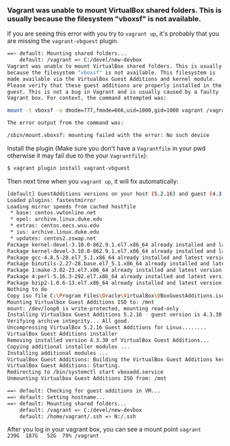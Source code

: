 ### Vagrant was unable to mount VirtualBox shared folders. This is usually because the filesystem "vboxsf" is not available.
If you are seeing this error with you try to `vagrant up`, it's probably that you are missing the `vagrant-vbguest` plugin.
```bash
==> default: Mounting shared folders...
    default: /vagrant => C:/devel/new-devbox
Vagrant was unable to mount VirtualBox shared folders. This is usually
because the filesystem "vboxsf" is not available. This filesystem is
made available via the VirtualBox Guest Additions and kernel module.
Please verify that these guest additions are properly installed in the
guest. This is not a bug in Vagrant and is usually caused by a faulty
Vagrant box. For context, the command attempted was:

mount -t vboxsf -o dmode=777,fmode=666,uid=1000,gid=1000 vagrant /vagrant

The error output from the command was:

/sbin/mount.vboxsf: mounting failed with the error: No such device
```
Install the plugin (Make sure you don't have a `Vagrantfile` in your pwd otherwise it may fail due to the your `Vagrantfile`):
```bash
$ vagrant plugin install vagrant-vbguest
```
Then next time when you `vagrant up`, it will fix automatically:
```bash
[default] GuestAdditions versions on your host (5.2.16) and guest (4.3.30) do not match.
Loaded plugins: fastestmirror
Loading mirror speeds from cached hostfile
 * base: centos.vwtonline.net
 * epel: archive.linux.duke.edu
 * extras: centos.eecs.wsu.edu
 * ius: archive.linux.duke.edu
 * updates: centos2.zswap.net
Package kernel-devel-3.10.0-862.9.1.el7.x86_64 already installed and latest version
Package kernel-devel-3.10.0-862.9.1.el7.x86_64 already installed and latest version
Package gcc-4.8.5-28.el7_5.1.x86_64 already installed and latest version
Package binutils-2.27-28.base.el7_5.1.x86_64 already installed and latest version
Package 1:make-3.82-23.el7.x86_64 already installed and latest version
Package 4:perl-5.16.3-292.el7.x86_64 already installed and latest version
Package bzip2-1.0.6-13.el7.x86_64 already installed and latest version
Nothing to do
Copy iso file C:\Program Files\Oracle\VirtualBox\VBoxGuestAdditions.iso into the box /tmp/VBoxGuestAdditions.iso
Mounting Virtualbox Guest Additions ISO to: /mnt
mount: /dev/loop0 is write-protected, mounting read-only
Installing Virtualbox Guest Additions 5.2.16 - guest version is 4.3.30
Verifying archive integrity... All good.
Uncompressing VirtualBox 5.2.16 Guest Additions for Linux........
VirtualBox Guest Additions installer
Removing installed version 4.3.30 of VirtualBox Guest Additions...
Copying additional installer modules ...
Installing additional modules ...
VirtualBox Guest Additions: Building the VirtualBox Guest Additions kernel modules.  This may take a while.
VirtualBox Guest Additions: Starting.
Redirecting to /bin/systemctl start vboxadd.service
Unmounting Virtualbox Guest Additions ISO from: /mnt

==> default: Checking for guest additions in VM...
==> default: Setting hostname...
==> default: Mounting shared folders...
    default: /vagrant => C:/devel/new-devbox
    default: /home/vagrant/.ssh => N:/.ssh
```
After you log in your vagrant box, you can see a mount point `vagrant                  239G  187G   52G  79% /vagrant`
